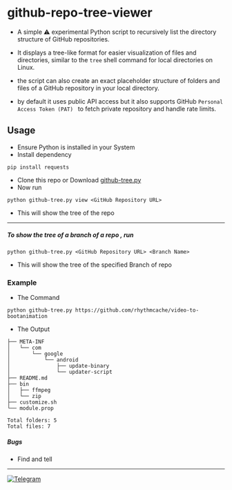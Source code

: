# github-repo-tree-viewer

- A simple ⚠️ experimental Python script to recursively list the directory structure of GitHub repositories.

- It displays a tree-like format for easier visualization of files and directories, similar to the `tree` shell command for local directories on Linux.

-  the script can also create an exact placeholder structure of folders and files of a GitHub repository in your local directory.

- by default it uses public API access but it also supports GitHub `Personal Access Token (PAT) ` to fetch private repository and handle rate limits.

## Usage

- Ensure Python is installed in your System
- Install dependency
```
pip install requests
```
- Clone this repo or Download [github-tree.py](https://github.com/rhythmcache/github-repo-tree-viewer/releases/download/V2/github-tree.py)
- Now run
```
python github-tree.py view <GitHub Repository URL>
```
- This will show the tree of the repo
---

##### To show the tree of a branch of a repo , run
```
python github-tree.py <GitHub Repository URL> <Branch Name>
```
- This will show the tree of the specified Branch of repo

### Example
- The Command
```
python github-tree.py https://github.com/rhythmcache/video-to-bootanimation
```
- The Output
```
├── META-INF
│   └── com
│       └── google
│           └── android
│               ├── update-binary
│               └── updater-script
├── README.md
├── bin
│   ├── ffmpeg
│   └── zip
├── customize.sh
└── module.prop

Total folders: 5
Total files: 7
```


##### Bugs
- Find and tell

---
[![Telegram](https://img.shields.io/badge/Telegram-Join%20Chat-blue?style=flat-square&logo=telegram)](https://t.me/ximistuffschat)


